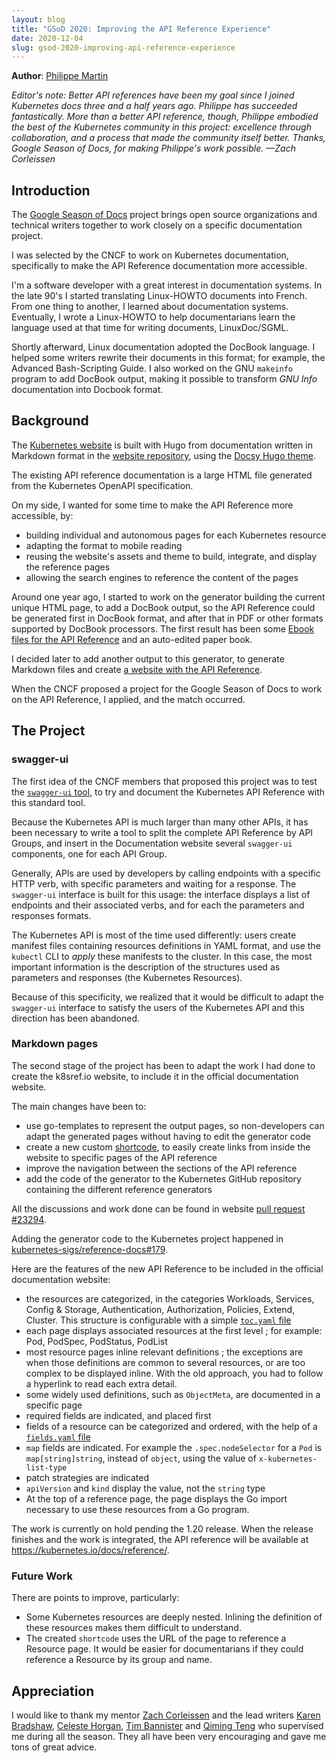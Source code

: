 ```yaml
---
layout: blog
title: "GSoD 2020: Improving the API Reference Experience"
date: 2020-12-04
slug: gsod-2020-improving-api-reference-experience
---
```


**Author**: [Philippe Martin](https://github.com/feloy)

_Editor's note: Better API references have been my goal since I joined Kubernetes docs three and a half years ago. Philippe has succeeded fantastically. More than a better API reference, though, Philippe embodied the best of the Kubernetes community in this project: excellence through collaboration, and a process that made the community itself better. Thanks, Google Season of Docs, for making Philippe's work possible. —Zach Corleissen_

## Introduction

The [Google Season of Docs](https://developers.google.com/season-of-docs) project brings open source organizations and technical writers together to work closely on a specific documentation project.

I was selected by the CNCF to work on Kubernetes documentation, specifically to make the API Reference documentation more accessible.

I'm a software developer with a great interest in documentation systems. In the late 90's I started translating Linux-HOWTO documents into French. From one thing to another, I learned about documentation systems. Eventually, I wrote a Linux-HOWTO to help documentarians learn the language used at that time for writing documents, LinuxDoc/SGML.

Shortly afterward, Linux documentation adopted the DocBook language. I helped some writers rewrite their documents in this format; for example, the Advanced Bash-Scripting Guide. I also worked on the GNU `makeinfo` program to add DocBook output, making it possible to transform *GNU Info* documentation into Docbook format.

## Background

The [Kubernetes website](https://kubernetes.io/docs/home/) is built with Hugo from documentation written in Markdown format in the [website repository](https://github.com/kubernetes/website), using the [Docsy Hugo theme](https://www.docsy.dev/about/).

The existing API reference documentation is a large HTML file generated from the Kubernetes OpenAPI specification.

On my side, I wanted for some time to make the API Reference more accessible, by:
- building individual and autonomous pages for each Kubernetes resource
- adapting the format to mobile reading
- reusing the website's assets and theme to build, integrate, and display the reference pages
- allowing the search engines to reference the content of the pages

Around one year ago, I started to work on the generator building the current unique HTML page, to add a DocBook output, so the API Reference could be generated first in DocBook format, and after that in PDF or other formats supported by DocBook processors. The first result has been some [Ebook files for the API Reference](https://github.com/feloy/kubernetes-resources-reference/releases) and an auto-edited paper book.

I decided later to add another output to this generator, to generate Markdown files and create [a website with the API Reference](https://web.archive.org/web/20201022201911/https://www.k8sref.io/docs/workloads/).

When the CNCF proposed a project for the Google Season of Docs to work on the API Reference, I applied, and the match occurred.

## The Project

### swagger-ui

The first idea of the CNCF members that proposed this project was to test the [`swagger-ui` tool](https://swagger.io/tools/swagger-ui/), to try and document the Kubernetes API Reference with this standard tool. 

Because the Kubernetes API is much larger than many other APIs, it has been necessary to write a tool to split the complete API Reference by API Groups, and insert in the Documentation website several `swagger-ui` components, one for each API Group.

Generally, APIs are used by developers by calling endpoints with a specific HTTP verb, with specific parameters and waiting for a response. The `swagger-ui` interface is built for this usage: the interface displays a list of endpoints and their associated verbs, and for each the parameters and responses formats. 

The Kubernetes API is most of the time used differently: users create manifest files containing resources definitions in YAML format, and use the `kubectl` CLI to *apply* these manifests to the cluster. In this case, the most important information is the description of the structures used as parameters and responses (the Kubernetes Resources).

Because of this specificity, we realized that it would be difficult to adapt the `swagger-ui` interface to satisfy the users of the Kubernetes API and this direction has been abandoned.

### Markdown pages

The second stage of the project has been to adapt the work I had done to create the k8sref.io website, to include it in the official documentation website.

The main changes have been to:
- use go-templates to represent the output pages, so non-developers can adapt the generated pages without having to edit the generator code
- create a new custom [shortcode](https://gohugo.io/content-management/shortcodes/), to easily create links from inside the website to specific pages of the API reference
- improve the navigation between the sections of the API reference
- add the code of the generator to the Kubernetes GitHub repository containing the different reference generators

All the discussions and work done can be found in website [pull request #23294](https://github.com/kubernetes/website/pull/23294).

Adding the generator code to the Kubernetes project happened in [kubernetes-sigs/reference-docs#179](https://github.com/kubernetes-sigs/reference-docs/pull/179).

Here are the features of the new API Reference to be included in the official documentation website:

- the resources are categorized, in the categories Workloads, Services, Config & Storage, Authentication, Authorization, Policies, Extend, Cluster. This structure is configurable with a simple [`toc.yaml` file](https://github.com/kubernetes-sigs/reference-docs/blob/master/gen-resourcesdocs/config/v1.20/toc.yaml)
- each page displays associated resources at the first level ; for example: Pod, PodSpec, PodStatus, PodList
- most resource pages inline relevant definitions ; the exceptions are when those definitions are common to several resources, or are too complex to be displayed inline. With the old approach, you had to follow a hyperlink to read each extra detail.
- some widely used definitions, such as `ObjectMeta`, are documented in a specific page
- required fields are indicated, and placed first
- fields of a resource can be categorized and ordered, with the help of a [`fields.yaml` file](https://github.com/kubernetes-sigs/reference-docs/blob/master/gen-resourcesdocs/config/v1.20/fields.yaml)
- `map` fields are indicated. For example the `.spec.nodeSelector` for a `Pod` is `map[string]string`, instead of `object`, using the value of `x-kubernetes-list-type`
- patch strategies are indicated
- `apiVersion` and `kind` display the value, not the `string` type
- At the top of a reference page, the page displays the Go import necessary to use these resources from a Go program.

The work is currently on hold pending the 1.20 release. When the release finishes and the work is integrated, the API reference will be available at https://kubernetes.io/docs/reference/.

### Future Work

There are points to improve, particularly:

- Some Kubernetes resources are deeply nested. Inlining the definition of these resources makes them difficult to understand.
- The created `shortcode` uses the URL of the page to reference a Resource page. It would be easier for documentarians if they could reference a Resource by its group and name.

## Appreciation

I would like to thank my mentor [Zach Corleissen](https://github.com/zacharysarah) and the lead writers [Karen Bradshaw](https://github.com/kbhawkey), [Celeste Horgan](https://github.com/celestehorgan), [Tim Bannister](https://github.com/sftim) and [Qiming Teng](https://github.com/tengqm) who supervised me during all the season. They all have been very encouraging and gave me tons of great advice.
